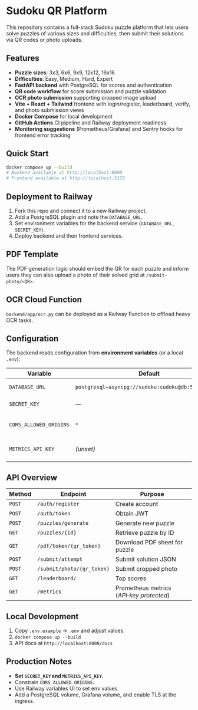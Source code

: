 
# Sudoku QR Platform

This repository contains a full-stack Sudoku puzzle platform that lets users solve puzzles of various sizes
and difficulties, then submit their solutions via QR codes or photo uploads.

## Features
- **Puzzle sizes**: 3x3, 6x6, 9x9, 12x12, 16x16
- **Difficulties**: Easy, Medium, Hard, Expert
- **FastAPI backend** with PostgreSQL for scores and authentication
- **QR code workflow** for score submission and puzzle validation
- **OCR photo submission** supporting cropped image upload
- **Vite + React + Tailwind** frontend with login/register, leaderboard, verify, and photo submission views
- **Docker Compose** for local development
- **GitHub Actions** CI pipeline and Railway deployment readiness
- **Monitoring suggestions** (Prometheus/Grafana) and Sentry hooks for frontend error tracking

## Quick Start

```bash
docker compose up --build
# Backend available at http://localhost:8000
# Frontend available at http://localhost:5173
```

## Deployment to Railway
1. Fork this repo and connect it to a new Railway project.
2. Add a PostgreSQL plugin and note the `DATABASE_URL`.
3. Set environment variables for the backend service (`DATABASE_URL`, `SECRET_KEY`).
4. Deploy backend and then frontend services.

## PDF Template
The PDF generation logic should embed the QR for each puzzle and inform users they can also upload a
photo of their solved grid at `/submit-photo/<QR>`.

## OCR Cloud Function
`backend/app/ocr.py` can be deployed as a Railway Function to offload heavy OCR tasks.


## Configuration

The backend reads configuration from **environment variables** (or a local `.env`):

| Variable | Default | Description |
|----------|---------|-------------|
| `DATABASE_URL` | `postgresql+asyncpg://sudoku:sudoku@db:5432/sudoku` | PostgreSQL connection string |
| `SECRET_KEY` | — | JWT signing key (**set in prod**) |
| `CORS_ALLOWED_ORIGINS` | `*` | Comma‑separated list of origins for CORS |
| `METRICS_API_KEY` | *(unset)* | If set, `/metrics` requires `X‑API‑Key` header |

## API Overview

| Method | Endpoint | Purpose |
|--------|----------|---------|
| `POST` | `/auth/register` | Create account |
| `POST` | `/auth/token` | Obtain JWT |
| `POST` | `/puzzles/generate` | Generate new puzzle |
| `GET`  | `/puzzles/{id}` | Retrieve puzzle by ID |
| `GET`  | `/pdf/token/{qr_token}` | Download PDF sheet for puzzle |
| `POST` | `/submit/attempt` | Submit solution JSON |
| `POST` | `/submit/photo/{qr_token}` | Submit cropped photo |
| `GET`  | `/leaderboard/` | Top scores |
| `GET`  | `/metrics` | Prometheus metrics (*API‑key protected*) |

## Local Development

1. Copy `.env.example` → `.env` and adjust values.  
2. `docker compose up --build`  
3. API docs at `http://localhost:8000/docs`

## Production Notes

* **Set `SECRET_KEY` and `METRICS_API_KEY`.**  
* Constrain `CORS_ALLOWED_ORIGINS`.  
* Use Railway variables UI to set env values.  
* Add a PostgreSQL volume, Grafana volume, and enable TLS at the ingress.
